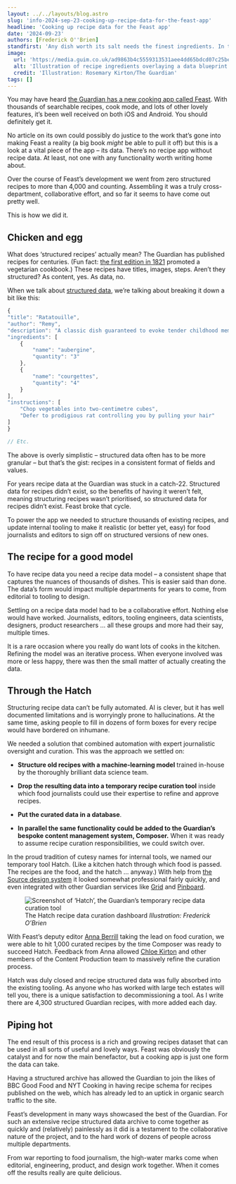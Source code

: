 ```yaml
---
layout: ../../layouts/blog.astro
slug: 'info-2024-sep-23-cooking-up-recipe-data-for-the-feast-app'
headline: 'Cooking up recipe data for the Feast app'
date: '2024-09-23'
authors: [Frederick O''Brien]
standfirst: 'Any dish worth its salt needs the finest ingredients. In the case of the new Feast cooking app, we needed a structured recipe archive. This is how we rustled it up'
image:
  url: 'https://media.guim.co.uk/ad9863b4c5559313531aee4dd65bdcd07c25be16/1_0_2558_1536/2558.jpg'
  alt: 'Illustration of recipe ingredients overlaying a data blueprint'
  credit: 'Illustration: Rosemary Kirton/The Guardian'
tags: []
---
```


You may have heard [the Guardian has a new cooking app called Feast](https://www.theguardian.com/help/insideguardian/2024/apr/17/introducing-the-feast-app). With thousands of searchable recipes, cook mode, and lots of other lovely features, it’s been well received on both iOS and Android. You should definitely get it.

No article on its own could possibly do justice to the work that’s gone into making Feast a reality (a big book _might_ be able to pull it off) but this is a look at a vital piece of the app – its data. There’s no recipe app without recipe data. At least, not one with any functionality worth writing home about.

Over the course of Feast’s development we went from zero structured recipes to more than 4,000 and counting. Assembling it was a truly cross-department, collaborative effort, and so far it seems to have come out pretty well.

This is how we did it.

Chicken and egg
---------------

What does ‘structured recipes’ actually mean? The Guardian has published recipes for centuries. (Fun fact: [the first edition in 1821](https://www.theguardian.com/media/ng-interactive/2021/may/05/guardian-200-first-ever-edition-annotated) promoted a vegetarian cookbook.) These recipes have titles, images, steps. Aren’t they structured? As content, yes. As data, no.

When we talk about [structured data](https://www.theguardian.com/info/2019/may/10/structured-content-benefits-for-creating-and-publishing-articles), we’re talking about breaking it down a bit like this:

```javascript
{
"title": "Ratatouille",
"author": "Remy",
"description": "A classic dish guaranteed to evoke tender childhood memories of even the most cynical food critic.", 
"ingredients": [
	{
		"name": "aubergine",
		"quantity": "3"
	},
	{
		"name": "courgettes",
		"quantity": "4"
	}
],
"instructions": [
	"Chop vegetables into two-centimetre cubes",
	"Defer to prodigious rat controlling you by pulling your hair"
]
}

// Etc.
```

The above is overly simplistic – structured data often has to be more granular – but that’s the gist: recipes in a consistent format of fields and values.

For years recipe data at the Guardian was stuck in a catch-22. Structured data for recipes didn’t exist, so the benefits of having it weren’t felt, meaning structuring recipes wasn’t prioritised, so structured data for recipes didn’t exist. Feast broke that cycle.

To power the app we needed to structure thousands of existing recipes, and update internal tooling to make it realistic (or better yet, easy) for food journalists and editors to sign off on structured versions of new ones.

The recipe for a good model
---------------------------

To have recipe data you need a recipe data model – a consistent shape that captures the nuances of thousands of dishes. This is easier said than done. The data’s form would impact multiple departments for years to come, from editorial to tooling to design.

Settling on a recipe data model had to be a collaborative effort. Nothing else would have worked. Journalists, editors, tooling engineers, data scientists, designers, product researchers … all these groups and more had their say, multiple times.

It is a rare occasion where you really do want lots of cooks in the kitchen. Refining the model was an iterative process. When everyone involved was more or less happy, there was then the small matter of actually creating the data.

Through the Hatch
-----------------

Structuring recipe data can’t be fully automated. AI is clever, but it has well documented limitations and is worryingly prone to hallucinations. At the same time, asking people to fill in dozens of form boxes for every recipe would have bordered on inhumane.

We needed a solution that combined automation with expert journalistic oversight and curation. This was the approach we settled on:

*   **Structure old recipes with a machine-learning model** trained in-house by the thoroughly brilliant data science team.
    
*   **Drop the resulting data into a temporary recipe curation tool** inside which food journalists could use their expertise to refine and approve recipes.
    
*   **Put the curated data in a database**.
    
*   **In parallel the same functionality could be added to the Guardian’s bespoke content management system, Composer.** When it was ready to assume recipe curation responsibilities, we could switch over.

In the proud tradition of cutesy names for internal tools, we named our temporary tool Hatch. (Like a kitchen hatch through which food is passed. The recipes are the food, and the hatch … anyway.) With help from [the Source design system](https://theguardian.design/2a1e5182b/p/300696-) it looked somewhat professional fairly quickly, and even integrated with other Guardian services like [Grid](https://www.theguardian.com/info/developer-blog/2015/aug/12/open-sourcing-grid-image-service) and [Pinboard](https://www.theguardian.com/info/2024/feb/08/pinboard-transforming-communication-across-the-newsroom-part-1-of-3).


   <figure>
   <img alt="Screenshot of ‘Hatch’, the Guardian’s temporary recipe data curation tool" src="https://i.guim.co.uk/img/media/f2f6a81d65fafcc54fc74eb3ad98b3d997e95061/0_0_3534_2000/master/3534.png?width=620&quality=45&auto=format&fit=max&dpr=2&s=35cffce21dfea98366edbf2ec3238d52" loading="lazy" />
   <figcaption>
     The Hatch recipe data curation dashboard
    <i>Illustration: Frederick O’Brien</i>
    </figcaption>
    </figure>

With Feast’s deputy editor [Anna Berrill](https://www.theguardian.com/profile/anna-berrill) taking the lead on food curation, we were able to hit 1,000 curated recipes by the time Composer was ready to succeed Hatch. Feedback from Anna allowed [Chloe Kirton](https://www.theguardian.com/info/2022/may/25/day-in-the-life-chloe-kirton) and other members of the Content Production team to massively refine the curation process.

Hatch was duly closed and recipe structured data was fully absorbed into the existing tooling. As anyone who has worked with large tech estates will tell you, there is a unique satisfaction to decommissioning a tool. As I write there are 4,300 structured Guardian recipes, with more added each day.

Piping hot
----------

The end result of this process is a rich and growing recipes dataset that can be used in all sorts of useful and lovely ways. Feast was obviously the catalyst and for now the main benefactor, but a cooking app is just one form the data can take.

Having a structured archive has allowed the Guardian to join the likes of BBC Good Food and NYT Cooking in having recipe schema for recipes published on the web, which has already led to an uptick in organic search traffic to the site.

Feast’s development in many ways showcased the best of the Guardian. For such an extensive recipe structured data archive to come together as quickly and (relatively) painlessly as it did is a testament to the collaborative nature of the project, and to the hard work of dozens of people across multiple departments.

From war reporting to food journalism, the high-water marks come when editorial, engineering, product, and design work together. When it comes off the results really are quite delicious.
